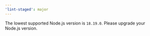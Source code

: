 ```yaml
---
'lint-staged': major
---
```


The lowest supported Node.js version is `18.19.0`. Please upgrade your Node.js version.
